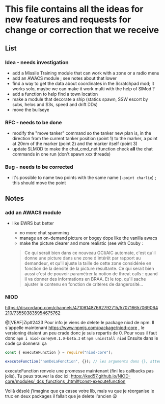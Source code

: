# This file contains all the ideas for new features and requests for change or correction that we receive

## List

### Idea - needs investigation

- add a Missile Training module that can work with a zone or a radio menu
- add an AWACS module ; see notes about that lower
- find a way to get the data about coordinates in the Scratchpad mod; it works solo, maybe we can make it work multi with the help of SlMod ?
- add a function to help find a town location
- make a module that decorate a ship (statics spawn, SSW escort by subs, helos and S3s, speed and drift DDs)
- move the bullseye

### RFC - needs to be done

- modify the "move tanker" command so the tanker new plan is, in the direction from the current tanker position (point 1) to the marker, a point at 20nm of the marker (point 2) and the marker itself (point 3)
- update SLMOD to make the chat_cmd_net function check __all__ the chat commands in one run (don't spawn xxx threads)

### Bug - needs to be corrected

- it's possible to name two points with the same name (`-point charlie`) ; this should move the point

## Notes

### add an AWACS module

- like EWRS but better

  - no more chat spamming
  - manage an on-demand picture or bogey dope like the vanilla awacs
  - make the picture clearer and more realistic (see with Couby :
  > Ce qui serait bien dans ce nouveau GCI/AIC automate, c'est qu'il donne une picture dans une zone d'intérêt par rapport au demandeur, et qu'il ajuste la taille de cette zone considérée en fonction de la densité de la picture résultante.
  > Ce qui serait bien aussi c'est de pouvoir paramétrer la notion de threat calls : quand il va donner des informations en BRAA.
  > Et le top, qu'il sache ajuster le contenu en fonction de critères de dangerosité...
  
### NIOD

  https://discordapp.com/channels/471061487662792715/570716657069064210/735503835954675762

@[VEAF]Zip#2423 Pour info je viens de delete le package niod de npm. Il s'appelle maintenant https://www.npmjs.com/package/niod-core , le versioning étaient un peu crade donc je suis repartis de 0. Pour vous il faut donc `npm i niod-core@v0.1.0-beta.3` et `npm uninstall niod`
Ensuite dans le code ça donnerai ça 

```js
const { executeFunction } = require("niod-core");

executeFunction("nomDeLaFonction", {}); // les arguments dans {}, attention il faut que la fonction lua s'attende a recevoir les arguments sous forme de tableau aussi
```

executeFunction renvoie une promesse maintenant (fini les callbacks pas jolis). Tu peux trouver la doc ici: https://ked57.github.io/NIOD-core/modules/_dcs_functions_.html#const-executefunction

Voilà désolé j'imagine que ça casse votre lib, mais vu que je réorganise le truc en deux packages il fallait que je delete l'ancien :frowning:
